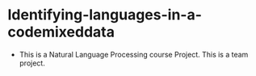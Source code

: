 # Identifying-languages-in-a-codemixeddata

- This is a Natural Language Processing course Project. This is a team project.
